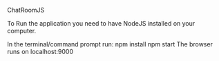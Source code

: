 ChatRoomJS

To Run the application you need to have NodeJS installed on your computer.

In the terminal/command prompt run:
	npm install
	npm start
The browser runs on localhost:9000